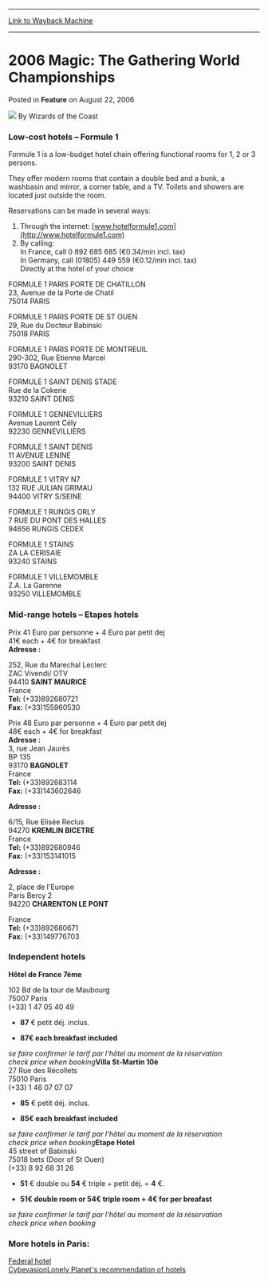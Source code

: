 
---
[Link to Wayback Machine](https://web.archive.org/web/20211015194553/https://magic.wizards.com/en/articles/archive/feature/2006-magic-gathering-world-championships-2006-08-22)

[_metadata_:author]:- "Wizards of the Coast"
[_metadata_:description]:- "Low-cost hotels – Formule 1 Formule 1 is a low-budget hotel chain offering functional rooms for 1, 2 or 3 persons.They offer modern rooms that contain a double bed and a bunk, a washbasin and mirror, a corner table, and a TV. Toilets and showers are located just outside the room.Reservations can be made in several ways: 1) Through the internet: www.hotelformule1.com 2) By"
[_metadata_:generator]:- "Drupal 7 (http://drupal.org)"
[_metadata_:publish_date]:- "2006-08-22"
[_metadata_:title]:- "2006 Magic: The Gathering World Championships"
[_metadata_:wayback_capture_timestamp]:- "2021-10-15 19:45:53+00:00"
[_metadata_:wayback_raw_url]:- "https://web.archive.org/web/20211015194553id_/https://magic.wizards.com/en/articles/archive/feature/2006-magic-gathering-world-championships-2006-08-22"
[_metadata_:wayback_url]:- "https://magic.wizards.com/en/articles/archive/feature/2006-magic-gathering-world-championships-2006-08-22"
---


2006 Magic: The Gathering World Championships
=============================================



 Posted in **Feature**
 on August 22, 2006 






![](https://media.magic.wizards.com/styles/auth_small/public/images/person/wizards_author.jpg)
By Wizards of the Coast














### Low-cost hotels – Formule 1


Formule 1 is a low-budget hotel chain offering functional rooms for 1, 2 or 3 persons.

They offer modern rooms that contain a double bed and a bunk, a washbasin and mirror, a corner table, and a TV. Toilets and showers are located just outside the room.

Reservations can be made in several ways:  
 1) Through the internet: [www.hotelformule1.com](http://www.hotelformule1.com)  
 2) By calling:  
 In France, call 0 892 685 685 (€0.34/min incl. tax)  
 In Germany, call (01805) 449 559 (€0.12/min incl. tax)  
 Directly at the hotel of your choice

FORMULE 1 PARIS PORTE DE CHATILLON   
23, Avenue de la Porte de Chatil  
 75014 PARIS 

FORMULE 1 PARIS PORTE DE ST OUEN   
29, Rue du Docteur Babinski  
 75018 PARIS

FORMULE 1 PARIS PORTE DE MONTREUIL   
 290-302, Rue Etienne Marcel  
 93170 BAGNOLET

FORMULE 1 SAINT DENIS STADE   
Rue de la Cokerie  
 93210 SAINT DENIS

FORMULE 1 GENNEVILLIERS  
 Avenue Laurent Cély  
 92230 GENNEVILLIERS 

FORMULE 1 SAINT DENIS  
 11 AVENUE LENINE  
 93200 SAINT DENIS 

FORMULE 1 VITRY N7  
 132 RUE JULIAN GRIMAU  
 94400 VITRY S/SEINE 

FORMULE 1 RUNGIS ORLY  
 7 RUE DU PONT DES HALLES  
 94656 RUNGIS CEDEX 

FORMULE 1 STAINS  
 ZA LA CERISAIE  
 93240 STAINS 

FORMULE 1 VILLEMOMBLE  
 Z.A. La Garenne  
 93250 VILLEMOMBLE




### Mid-range hotels – Etapes hotels


Prix 41 Euro par personne + 4 Euro par petit dej  
 41€ each + 4€ for breakfast  
**Adresse :**
  
 252, Rue du Marechal Leclerc  
 ZAC Vivendi/ OTV  
 94410 **SAINT MAURICE**  
 France  
**Tel:** (+33)892680721  
**Fax:** (+33)155960530

Prix 48 Euro par personne + 4 Euro par petit dej  
 48€ each + 4€ for breakfast  
**Adresse :**  
 3, rue Jean Jaurès  
 BP 135  
 93170 **BAGNOLET**  
 France  
**Tel:** (+33)892683114  
**Fax:** (+33)143602646

**Adresse :**
  
 6/15, Rue Elisée Reclus  
 94270 **KREMLIN BICETRE**  
 France  
**Tel:** (+33)892680946  
**Fax:** (+33)153141015

**Adresse :**
  
 2, place de l'Europe  
 Paris Bercy 2  
 94220 **CHARENTON LE PONT**
  
 France  
**Tel:** (+33)892680671  
**Fax:** (+33)149776703 




### Independent hotels


**Hôtel de France 7ème**
  
 102 Bd de la tour de Maubourg  
 75007 Paris   
 (+33) 1 47 05 40 49  


- **87** € petit déj. inclus.

  
- **87€ each breakfast included**

  
*se faire confirmer le tarif par l'hôtel au moment de la réservation*  
*check price when booking***Villa St-Martin 10è**  
 27 Rue des Récollets  
 75010 Paris   
 (+33) 1 46 07 07 07   


- **85** € petit déj. inclus.

  
- **85€ each breakfast included**

  
*se faire confirmer le tarif par l'hôtel au moment de la réservation*  
*check price when booking***Etape Hotel**  
 45 street of Babinski   
 75018 bets (Door of St Ouen)  
 (+33) 8 92 68 31 26   


- **51** € double ou **54** € triple + petit déj. = **4** €.

  
- **51€ double room or 54€ triple room + 4€ for per breafast**

  
*se faire confirmer le tarif par l'hôtel au moment de la réservation*  
*check price when booking*


### More hotels in Paris:


[Federal hotel](http://fr.federal-hotel.com/hotels_paris_42074_arrond_01.htm)  
[Cybevasion](http://www.cybevasion.fr/hotels/france/paris.html)[Lonely Planet's recommendation of hotels](http://www.lonelyplanet.com/worldguide/destinations/europe/france/paris/sleep)







